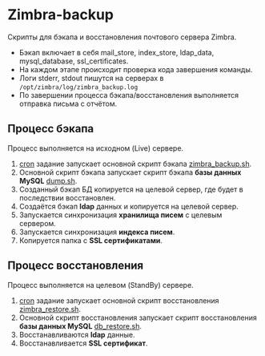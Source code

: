 # Zimbra-backup
Скрипты для бэкапа и восстановления почтового сервера Zimbra.  
 - Бэкап включает в себя mail_store, index_store, ldap_data, mysql_database, ssl_certificates.  
 - На каждом этапе происходит проверка кода завершения команды.  
 - Логи stderr, stdout пишутся на серверах в `/opt/zimbra/log/zimbra_backup.log`  
 - По завершении процесса бэкапа/восстановления выполняется отправка письма с отчётом.

## Процесс бэкапа
Процесс выполняется на исходном (Live) сервере.  
1. [cron](backup_scripts/root_cron) задание запускает основной скрипт бэкапа [zimbra_backup.sh](backup_scripts/zimbra_backup.sh).
2. Основной скрипт бэкапа запускает скрипт бэкапа **базы данных MySQL** [dump.sh](backup_scripts/dump.sh).
3. Созданный бэкап БД копируется на целевой сервер, где будет в последствии восстановлен.
4. Создаётся бэкап **ldap** данных и копируется на целевой сервер.
5. Запускается синхронизация **хранилища писем** с целевым сервером.
6. Запускается синхронизация **индекса писем**.
7. Копируется папка с **SSL сертификатами**.

## Процесс восстановления
Процесс выполняется на целевом (StandBy) сервере.  
1. [cron](restore_scripts/root_cron) задание запускает основной скрипт восстановления [zimbra_restore.sh](restore_scripts/zimbra_restore.sh).
2. Основной скрипт восстановления запускает скрипт восстановления **базы данных MySQL** [db_restore.sh](restore_scripts/db_restore.sh).
3. Восстанавливаются **ldap** данные.
4. Восстанавливается **SSL сертификат**.
